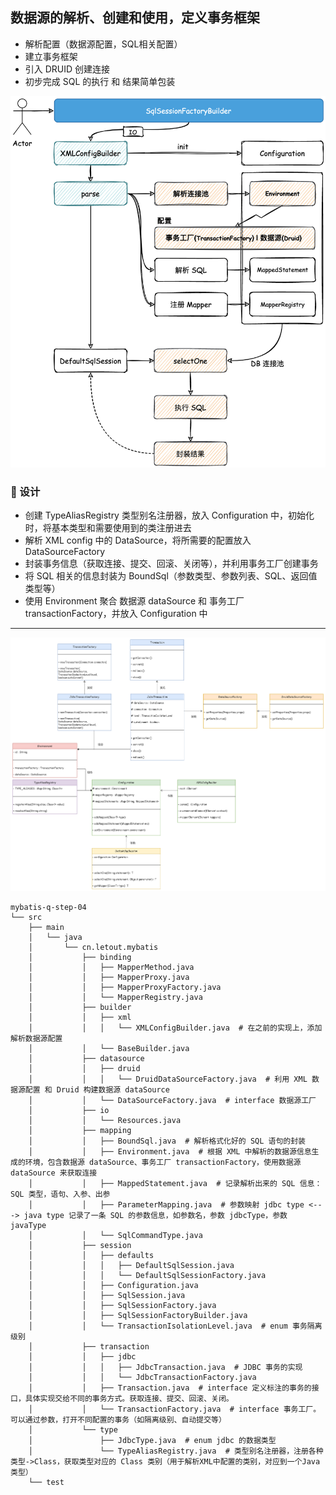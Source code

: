 ## 数据源的解析、创建和使用，定义事务框架


- 解析配置（数据源配置，SQL相关配置）
- 建立事务框架
- 引入 DRUID 创建连接
- 初步完成 SQL 的执行 和 结果简单包装

![](../imgs/04/1.png)

### 🎨 设计

- 创建 TypeAliasRegistry 类型别名注册器，放入 Configuration 中，初始化时，将基本类型和需要使用到的类注册进去
- 解析 XML config 中的 DataSource，将所需要的配置放入 DataSourceFactory
- 封装事务信息（获取连接、提交、回滚、关闭等），并利用事务工厂创建事务
- 将 SQL 相关的信息封装为 BoundSql（参数类型、参数列表、SQL、返回值类型等）
- 使用 Environment 聚合 数据源 dataSource 和 事务工厂 transactionFactory，并放入 Configuration 中


---


![](../imgs/04/class.png)


```
mybatis-q-step-04
└── src
    ├── main
    │   └── java
    │       └── cn.letout.mybatis
    │           ├── binding
    │           │   ├── MapperMethod.java
    │           │   ├── MapperProxy.java
    │           │   ├── MapperProxyFactory.java
    │           │   └── MapperRegistry.java
    │           ├── builder
    │           │   ├── xml
    │           │   │   └── XMLConfigBuilder.java  # 在之前的实现上，添加解析数据源配置
    │           │   └── BaseBuilder.java
    │           ├── datasource
    │           │   ├── druid
    │           │   │   └── DruidDataSourceFactory.java  # 利用 XML 数据源配置 和 Druid 构建数据源 dataSource
    │           │   └── DataSourceFactory.java  # interface 数据源工厂
    │           ├── io
    │           │   └── Resources.java
    │           ├── mapping
    │           │   ├── BoundSql.java  # 解析格式化好的 SQL 语句的封装
    │           │   ├── Environment.java  # 根据 XML 中解析的数据源信息生成的环境，包含数据源 dataSource、事务工厂 transactionFactory，使用数据源 dataSource 来获取连接
    │           │   ├── MappedStatement.java  # 记录解析出来的 SQL 信息：SQL 类型，语句、入参、出参
    │           │   ├── ParameterMapping.java  # 参数映射 jdbc type <---> java type 记录了一条 SQL 的参数信息，如参数名，参数 jdbcType，参数 javaType
    │           │   └── SqlCommandType.java
    │           ├── session
    │           │   ├── defaults
    │           │   │   ├── DefaultSqlSession.java
    │           │   │   └── DefaultSqlSessionFactory.java
    │           │   ├── Configuration.java
    │           │   ├── SqlSession.java
    │           │   ├── SqlSessionFactory.java
    │           │   ├── SqlSessionFactoryBuilder.java
    │           │   └── TransactionIsolationLevel.java  # enum 事务隔离级别
    │           ├── transaction
    │           │   ├── jdbc
    │           │   │   ├── JdbcTransaction.java  # JDBC 事务的实现
    │           │   │   └── JdbcTransactionFactory.java
    │           │   ├── Transaction.java  # interface 定义标注的事务的接口，具体实现交给不同的事务方式。获取连接、提交、回滚、关闭。
    │           │   └── TransactionFactory.java  # interface 事务工厂。可以通过参数，打开不同配置的事务（如隔离级别、自动提交等）
    │           └── type
    │               ├── JdbcType.java  # enum jdbc 的数据类型
    │               └── TypeAliasRegistry.java  # 类型别名注册器，注册各种类型->Class，获取类型对应的 Class 类别（用于解析XML中配置的类别，对应到一个Java类型）
    └── test
```


